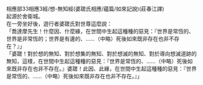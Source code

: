 相應部33相應3經/想-無知經(婆蹉氏相應/蘊篇/如來記說)(莊春江譯)  
起源於舍衛城。  
在一旁坐好後，遊行者婆蹉氏對世尊這麼說：  
「喬達摩先生！什麼因、什麼緣，在世間中生起這種種的惡見：『世界是常恆的、世界是非常恆的；世界是有邊的、……（中略）死後如來既非存在也非不存在？』」  
「婆蹉！對於想的無知、對於想集的無知、對於想滅的無知、對於導向想滅道跡的無知，這樣，在世間中生起這種種的惡見：『世界是常恆的、……（中略）死後如來既非存在也非不存在。』婆蹉！此因、此緣，在世間中生起這種種的惡見：『世界是常恆的、……（中略）死後如來既非存在也非不存在。』」  
  
  
